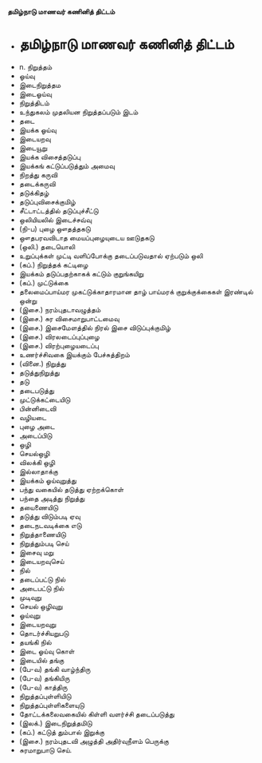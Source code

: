 **தமிழ்நாடு மாணவர் கணினித் திட்டம்**
- # தமிழ்நாடு மாணவர் கணினித் திட்டம்
- n. நிறுத்தம்
- ஓய்வு
- இடைநிறுத்தம
- இடைஓய்வு
- நிறுத்திடம்
- உந்துகலம் முதலியன நிறுத்தப்படும் இடம்
- தடை
- இயக்க ஓய்வு
- இடையறவு
- இடையூறு
- இயக்க விசைத்தடுப்பு
- இயக்கங் கட்டுப்படுத்தும் அமைவு
- நிறத்து கருவி
- தடைக்கருவி
- தடுக்கிதழ்
- தடுப்புவிசைக்குமிழ்
- சீட்டாட்டத்தில் தடுப்புச்சீட்டு
- ஒலியியலில் இடைச்சவ்வு
- (நி-ப) புழை ஔதத்தகடு
- ஔதபரவவிடாத மையப்புழையுடைய ஊடுதகடு
- (ஒலி.) தடையொலி
- உறுப்புக்கள் முட்டி வளிப்போக்கு  தடைப்படுவதால் ஏற்படும் ஒலி
- (கப்.)  நிறுத்தக் கட்டிழை
- இயக்கம் தடுப்பதற்காகக் கட்டும் குறுங்கயிறு
- (கப்.) முட்டுக்கை
- தலைமைப்பாய்மர முகட்டுக்காதாரமான தாழ் பாய்மரக் குறுக்குக்கைகள் இரண்டில் ஒன்று
- (இசை.) நரம்புதடாவழுத்தம்
- (இசை.) சுர விசைமாறுபாட்டமைவு
- (இசை.) இசைமேளத்தில் நிரல் இசை விடுப்புக்குமிழ்
- (இசை.) விரலடைப்புப்புழை
- (இசை.) விரற்புழையடைப்பு
- உணர்ச்சிவகை இயக்கும் பேச்சுத்திறம்
- (வினை.) நிறுத்து
- தடுத்துநிறுத்து
- தடு
- தடைபடுத்து
-  முட்டுக்கட்டையிடு
- பின்னிடைவி
-  வழியடை
- புழை அடை
- அடைப்பிடு
- ஒழி
- செயல்ஒழி
- விலக்கி ஒழி
- இல்லாதாக்கு
- இயக்கம் ஓய்வுறுத்து
- பந்து வகையில் தடுத்து ஏற்றக்கொள்
- பந்தை அடித்து நிறுத்து
- தயைணையிடு
- தடுத்து விடும்படி ஏவு
- தடைநடவடிக்கை எடு
- நிறுத்தாணையிடு
- நிறுத்தும்படி செய்
- இசைவு மறு
- இடையறவுசெய்
- நில்
- தடைப்பட்டு நில்
- அடைபட்டு நில்
- முடிவுறு
- செயல் ஒழிவுறு
- ஓய்வுறு
- இடையறவுறு
- தொடர்ச்சியறுபடு
- தயங்கி நில்
- இடை ஓய்வு கொள்
- இடையில் தங்கு
- (பே-வ) தங்கி வாழ்ந்திரு
- (பே-வ) தங்கியிரு
- (பே-வ) காத்திரு
- நிறுத்தப்புள்ளியிடு
- நிறுத்தப்புள்ளிகளையுடு
- தோட்டக்கலைவகையில் கிள்ளி வளர்ச்சி தடைப்படுத்து
- (இலக்.) இடைநிறுத்தமிடு
- (கப்.) கட்டுத் தும்பால் இறுக்கு
- (இசை.)   நரம்புதடவி அழுத்தி அதிர்வுநீளம் பெருக்கு
- சுரமாறுபாடு செய்.

